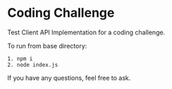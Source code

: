 # Coding Challenge

Test Client API Implementation for a coding challenge.

To run from base directory:
```
1. npm i
2. node index.js
```

If you have any questions, feel free to ask.
